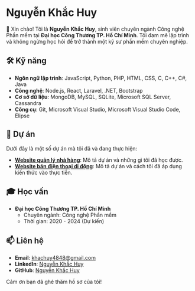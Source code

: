 # Nguyễn Khắc Huy

👋 Xin chào! Tôi là **Nguyễn Khắc Huy**, sinh viên chuyên ngành Công nghệ Phần mềm tại **Đại học Công Thương TP. Hồ Chí Minh**. Tôi đam mê lập trình và không ngừng học hỏi để trở thành một kỹ sư phần mềm chuyên nghiệp.

## 🛠 Kỹ năng

- **Ngôn ngữ lập trình**: JavaScript, Python, PHP, HTML, CSS, C, C++, C#, Java
- **Công nghệ**: Node.js, React, Laravel, .NET, Bootstrap
- **Cơ sở dữ liệu**: MongoDB, MySQL, SQLite, Microsoft SQL Server, Cassandra
- **Công cụ**: Git, Microsoft Visual Studio, Microsoft Visual Studio Code, Elipse

## 🔭 Dự án

Dưới đây là một số dự án mà tôi đã và đang thực hiện:

- **[Website quản lý nhà hàng](#)**: Mô tả dự án và những gì tôi đã học được.
- **[Website bán điện thoại di động](#)**: Mô tả dự án và cách tôi đã áp dụng kiến thức vào thực tiễn.

## 🎓 Học vấn

- **Đại học Công Thương TP. Hồ Chí Minh**
  - Chuyên ngành: Công nghệ Phần mềm
  - Thời gian: 2020 - 2024 (Dự kiến)

## 📫 Liên hệ

- **Email**: khachuy4848@gmail.com
- **LinkedIn**: [Nguyễn Khắc Huy](https://www.linkedin.com/in/nguyenkhachuy)
- **GitHub**: [Nguyễn Khắc Huy](https://github.com/nkhachuy)

Cảm ơn bạn đã ghé thăm hồ sơ của tôi!
